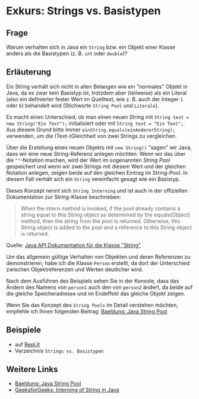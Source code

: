 # Exkurs: Strings vs. Basistypen
## Frage
Warum verhalten sich in Java ein `String` bzw. ein Objekt einer Klasse anders als die Basistypen (z. B. `int` oder `double`)?

## Erläuterung
Ein String verhält sich nicht in allen Belangen wie ein "normales" Objekt in Java, da es zwar kein Basistyp ist, trotzdem aber (teilweise) als ein Literal (also ein definierter fester Wert im Quelltext, wie z. B. auch der Integer `1` oder `6`) behandelt wird (Stichworte `String Pool` und `Literale`).

Es macht einen Unterschied, ob man einen neuen String mit `String text = new String("Ein Text");` initialisiert oder mit `String text = "Ein Text";`. 
Aus diesem Grund bitte immer `einString.equals(einAndererString);` verwenden, um die (Text-)Gleichheit von zwei Strings zu vergleichen.

Über die Erstellung eines neuen Objekts mit `new String()` "sagen" wir Java, dass wir eine neue String-Referenz anlegen möchten.
Wenn wir das über die `""`-Notation machen, wird der Wert im sogenannten _String Pool_ gespeichert und wenn wir zwei Strings mit diesem Wert und der gleichen Notation anlegen, zeigen beide auf den gleichen Eintrag im String-Pool.
In diesem Fall verhält sich ein `String` vereinfacht gesagt wie ein Basistyp.

Dieses Konzept nennt sich `String Interning` und ist auch in der offiziellen Dokumentation zur String-Klasse beschrieben:

> When the intern method is invoked, if the pool already contains a string equal to this String object as determined by the equals(Object) method, then the string from the pool is returned. Otherwise, this String object is added to the pool and a reference to this String object is returned. 

Quelle: [Java API Dokumentation für die Klasse "String"](https://docs.oracle.com/en/java/javase/15/docs/api/java.base/java/lang/String.html)

Um das allgemein gültige Verhalten von Objekten und deren Referenzen zu demonstrieren, habe ich die Klasse `Person` erstellt, da dort der Unterschied zwischen Objektreferenzen und Werten deutlicher wird.

Nach dem Ausführen des Beispiels sehen Sie in der Konsole, dass das Ändern des Namens von `person1` auch den von `person2` ändert, da beide auf die gleiche Speicheradresse und im Endeffekt das gleiche Objekt zeigen.

Wenn Sie das Konzept des `String Pools` im Detail verstehen möchten, empfehle ich Ihnen folgenden Beitrag: [Baeldung: Java String Pool](https://www.baeldung.com/java-string-pool)

## Beispiele
- auf [Repl.it](https://repl.it/join/hjvkrsaq-laundy)
- Verzeichnis `Strings vs. Basistypen`

## Weitere Links
- [Baeldung: Java String Pool](https://www.baeldung.com/java-string-pool)
- [GeeksforGeeks: Interning of String in Java](https://www.geeksforgeeks.org/interning-of-string/)